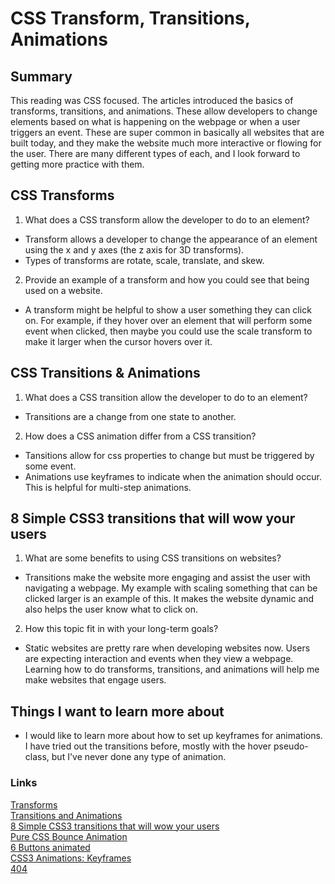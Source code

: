 # CSS Transform, Transitions, Animations

## Summary
This reading was CSS focused. The articles introduced the basics of transforms, transitions, and animations. These allow developers to change elements based on what is happening on the webpage or when a user triggers an event. These are super common in basically all websites that are built today, and they make the website much more interactive or flowing for the user. There are many different types of each, and I look forward to getting more practice with them.

## CSS Transforms
1. What does a CSS transform allow the developer to do to an element?
- Transform allows a developer to change the appearance of an element using the x and y axes (the z axis for 3D transforms). 
- Types of transforms are rotate, scale, translate, and skew.

2. Provide an example of a transform and how you could see that being used on a website.
- A transform might be helpful to show a user something they can click on. For example, if they hover over an element that will perform some event when clicked, then maybe you could use the scale transform to make it larger when the cursor hovers over it.

## CSS Transitions & Animations
1. What does a CSS transition allow the developer to do to an element?
- Transitions are a change from one state to another.

2. How does a CSS animation differ from a CSS transition?
- Tansitions allow for css properties to change but must be triggered by some event.
- Animations use keyframes to indicate when the animation should occur. This is helpful for multi-step animations.

## 8 Simple CSS3 transitions that will wow your users
1. What are some benefits to using CSS transitions on websites?
- Transitions make the website more engaging and assist the user with navigating a webpage. My example with scaling something that can be clicked larger is an example of this. It makes the website dynamic and also helps the user know what to click on.

2. How this topic fit in with your long-term goals?
- Static websites are pretty rare when developing websites now. Users are expecting interaction and events when they view a webpage. Learning how to do transforms, transitions, and animations will help me make websites that engage users.

## Things I want to learn more about
- I would like to learn more about how to set up keyframes for animations. I have tried out the transitions before, mostly with the hover pseudo-class, but I've never done any type of animation.

### Links
[Transforms](https://learn.shayhowe.com/advanced-html-css/css-transforms/)
\
[Transitions and Animations](https://learn.shayhowe.com/advanced-html-css/transitions-animations/)
\
[8 Simple CSS3 transitions that will wow your users](https://www.webdesignerdepot.com/2014/05/8-simple-css3-transitions-that-will-wow-your-users/)
\
[Pure CSS Bounce Animation](https://codepen.io/dp_lewis/pen/QWMxRR)
\
[6 Buttons animated](https://codepen.io/retyui/pen/ByoaXV)
\
[CSS3 Animations: Keyframes](https://codepen.io/akshaychauhan/pen/dyBqVo)
\
[404](https://codepen.io/kieranfivestars/pen/MYdQxX)